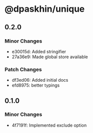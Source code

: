 # @dpaskhin/unique

## 0.2.0

### Minor Changes

- e30015d: Added stringifier
- 27a36e9: Made global store available

### Patch Changes

- df3ed06: Added initial docs
- efd8975: better typings

## 0.1.0

### Minor Changes

- 4f7191f: Implemented exclude option
